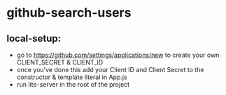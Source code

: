 # github-search-users

## local-setup: 
 * go to https://github.com/settings/applications/new to create your own CLIENT_SECRET & CLIENT_ID 
 * once you've done this add your Client ID and Client Secret to the constructor & template literal in App.js 
 * run lite-server in the root of the project 
